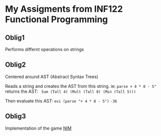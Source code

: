 # My Assigments from INF122 Functional Programming

## Oblig1

Performs differnt operations on strings



## Oblig2

Centered around AST (Abstract Syntax Trees)

Reads a string and creates the AST from this string. ie:
```parse + 4 * 8 - 5"```
returns the AST:
``` Sum (Tall 4) (Mult (Tall 8) (Min (Tall 5)))```

Then evaluate this AST:
```evi (parse "+ 4 * 8 - 5")```
```-36```



## Oblig3

Implementation of the game [NIM](https://en.wikipedia.org/wiki/Nim)

